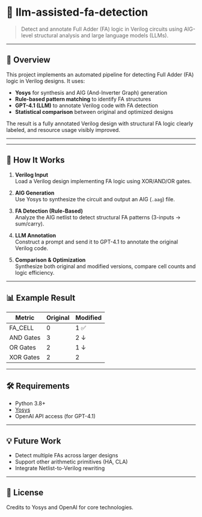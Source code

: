 # 🧠 llm-assisted-fa-detection

> Detect and annotate Full Adder (FA) logic in Verilog circuits using AIG-level structural analysis and large language models (LLMs).

---

## 📌 Overview

This project implements an automated pipeline for detecting Full Adder (FA) logic in Verilog designs. It uses:

- **Yosys** for synthesis and AIG (And-Inverter Graph) generation
- **Rule-based pattern matching** to identify FA structures
- **GPT-4.1 (LLM)** to annotate Verilog code with FA detection
- **Statistical comparison** between original and optimized designs

The result is a fully annotated Verilog design with structural FA logic clearly labeled, and resource usage visibly improved.

---
---

## 🚀 How It Works

1. **Verilog Input**  
   Load a Verilog design implementing FA logic using XOR/AND/OR gates.

2. **AIG Generation**  
   Use Yosys to synthesize the circuit and output an AIG (`.aag`) file.

3. **FA Detection (Rule-Based)**  
   Analyze the AIG netlist to detect structural FA patterns (3-inputs → sum/carry).

4. **LLM Annotation**  
   Construct a prompt and send it to GPT-4.1 to annotate the original Verilog code.

5. **Comparison & Optimization**  
   Synthesize both original and modified versions, compare cell counts and logic efficiency.

---

## 📊 Example Result

| Metric    | Original | Modified |
|-----------|----------|----------|
| FA_CELL   | 0        | 1 ✅      |
| AND Gates | 3        | 2 ↓      |
| OR Gates  | 2        | 1 ↓      |
| XOR Gates | 2        | 2        |

---

## 🛠️ Requirements

- Python 3.8+
- [Yosys](https://github.com/YosysHQ/yosys)
- OpenAI API access (for GPT-4.1)

---

## 💡 Future Work

- Detect multiple FAs across larger designs
- Support other arithmetic primitives (HA, CLA)
- Integrate Netlist-to-Verilog rewriting

---

## 📜 License
Credits to Yosys and OpenAI for core technologies.
